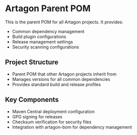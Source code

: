 # Artagon Parent POM

This is the parent POM for all Artagon projects. It provides:
- Common dependency management
- Build plugin configurations
- Release management settings
- Security scanning configurations

## Project Structure
- Parent POM that other Artagon projects inherit from
- Manages versions for all common dependencies
- Provides standard build and release profiles

## Key Components
- Maven Central deployment configuration
- GPG signing for releases
- Checksum verification for security files
- Integration with artagon-bom for dependency management

